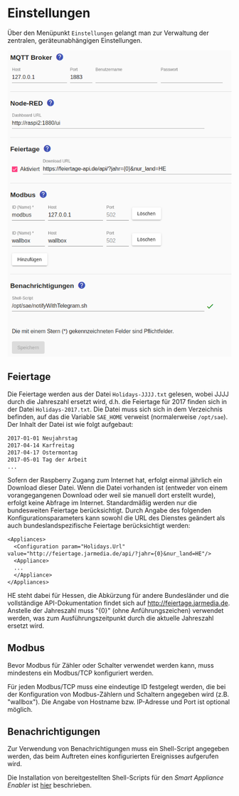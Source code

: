 # Einstellungen
Über den Menüpunkt `Einstellungen` gelangt man zur Verwaltung der zentralen, geräteunabhängigen Einstellungen.

![Einstellungen](../pics/fe/Settings_DE.png)

## <a name="holidays"></a> Feiertage

Die Feiertage werden aus der Datei `Holidays-JJJJ.txt` gelesen, wobei JJJJ durch die Jahreszahl ersetzt wird, d.h. die Feiertage für 2017 finden sich in der Datei `Holidays-2017.txt`. 
Die Datei muss sich sich in dem Verzeichnis befinden, auf das die Variable `SAE_HOME` verweist (normalerweise `/opt/sae`). 
Der Inhalt der Datei ist wie folgt aufgebaut:

```
2017-01-01 Neujahrstag
2017-04-14 Karfreitag
2017-04-17 Ostermontag
2017-05-01 Tag der Arbeit
...
```

Sofern der Raspberry Zugang zum Internet hat, erfolgt einmal jährlich ein Download dieser Datei. Wenn die Datei vorhanden ist (entweder von einem vorangegangenen Download oder weil sie manuell dort erstellt wurde), erfolgt keine Abfrage im Internet. Standardmäßig werden nur die bundesweiten Feiertage berücksichtigt. Durch Angabe des folgenden Konfigurationsparameters kann sowohl die URL des Dienstes geändert als auch bundeslandspezifische Feiertage berücksichtigt werden:

```
<Appliances>
  <Configuration param="Holidays.Url" value="http://feiertage.jarmedia.de/api/?jahr={0}&nur_land=HE"/>
  <Appliance>
  ...
  </Appliance>
</Appliances>
```

HE steht dabei für Hessen, die Abkürzung für andere Bundesländer und die vollständige API-Dokumentation findet sich auf http://feiertage.jarmedia.de. Anstelle der Jahreszahl muss "{0}" (ohne Anführungszeichen) verwendet werden, was zum Ausführungszeitpunkt durch die aktuelle Jahreszahl ersetzt wird.

## <a name="modbus"></a> Modbus

Bevor Modbus für Zähler oder Schalter verwendet werden kann, muss mindestens ein Modbus/TCP konfiguriert werden.

Für jeden Modbus/TCP muss eine eindeutige ID festgelegt werden, die bei der Konfiguration von Modbus-Zählern und Schaltern angegeben wird (z.B. "wallbox").
Die Angabe von Hostname bzw. IP-Adresse und Port ist optional möglich.

## <a name="notifications"></a> Benachrichtigungen

Zur Verwendung von Benachrichtigungen muss ein Shell-Script angegeben werden, das beim Auftreten eines konfigurierten Ereignisses aufgerufen wird.

Die Installation von bereitgestellten Shell-Scripts für den *Smart Appliance Enabler* ist [hier](InstallationManual_DE.md#notifications) beschrieben.

